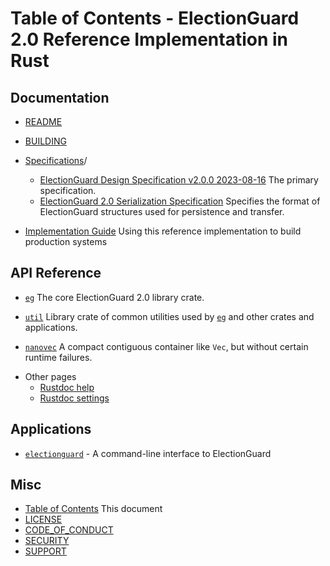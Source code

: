 # Table of Contents - ElectionGuard 2.0 Reference Implementation in Rust

## Documentation

- [README](README.html)

- [BUILDING](BUILDING.html)

- [Specifications](specs)/
    - [ElectionGuard Design Specification v2.0.0 2023-08-16](specs/ElectionGuard%20Design%20Specification%20v2.0.0%202023-08-16.pdf)
      The primary specification.
    - [ElectionGuard 2.0 Serialization Specification](specs/ElectionGuard_2.0_Serialization_Specification.html)
      Specifies the format of ElectionGuard structures used for persistence and transfer.

+ [Implementation Guide](implementation_guide/implementation_guide.html) Using this reference implementation to build production systems

## API Reference

- [`eg`](crates/eg/index.html) The core ElectionGuard 2.0 library crate.

- [`util`](crates/util/index.html) Library crate of common utilities used by [`eg`](crates/eg/index.html) and other crates and applications.

- [`nanovec`](crates/nanovec/index.html) A compact contiguous container like `Vec`, but without certain runtime failures.

* Other pages
  - [Rustdoc help](crates/help.html)
  - [Rustdoc settings](crates/settings.html)

## Applications

- [`electionguard`](apps/electionguard.html) - A command-line interface to ElectionGuard

## Misc

- [Table of Contents](index.html) This document
- [LICENSE](LICENSE)
- [CODE_OF_CONDUCT](CODE_OF_CONDUCT.html)
- [SECURITY](SECURITY.html)
- [SUPPORT](SECURITY.html)
